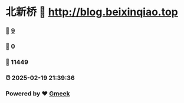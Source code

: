 # 北新桥 :link: http://blog.beixinqiao.top 
### :page_facing_up: [9](http://blog.beixinqiao.top/tag.html) 
### :speech_balloon: 0 
### :hibiscus: 11449 
### :alarm_clock: 2025-02-19 21:39:36 
### Powered by :heart: [Gmeek](https://github.com/Meekdai/Gmeek)
